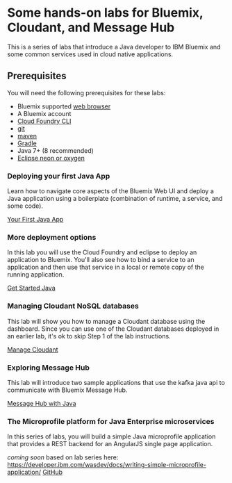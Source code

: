 # Some hands-on labs for Bluemix, Cloudant, and Message Hub

This is a series of labs that introduce a Java developer to IBM Bluemix and some common services used in cloud native applications.

## Prerequisites
You will need the following prerequisites for these labs:

* Bluemix supported [web browser](https://console.ng.bluemix.net/docs/overview/prereqs.html#prereqs)
* A Bluemix account
* [Cloud Foundry CLI](https://github.com/cloudfoundry/cli#downloads)
* [git](https://git-scm.com/)
* [maven](https://maven.apache.org/)
* [Gradle](https://gradle.org/)
* Java 7+ (8 recommended)
* [Eclipse neon or oxygen](http://www.eclipse.org/)

### Deploying your first Java App
Learn how to navigate core aspects of the Bluemix Web UI and deploy a Java application using a boilerplate (combination of runtime, a service, and some code).

[Your First Java App](FirstJavaApp/README.md)

### More deployment options
In this lab you will use the Cloud Foundry and eclipse to deploy an application to Bluemix. You'll also see how to bind a service to an application and then use that service in a local or remote copy of the running application.

[Get Started Java](https://github.com/kostickm/get-started-java)

### Managing Cloudant NoSQL databases
This lab will show you how to manage a Cloudant database using the dashboard. Since you can use one of the Cloudant databases deployed in an earlier lab, it's ok to skip Step 1 of the lab instructions.

[Manage Cloudant](ManageCloudant/README.md)

### Exploring Message Hub
This lab will introduce two sample applications that use the kafka java api to communicate with Bluemix Message Hub.

[Message Hub with Java](https://github.com/timroster/message-hub-samples/blob/master/LAB_README.md)

### The Microprofile platform for Java Enterprise microservices
In this series of labs, you will build a simple Java microprofile application that provides a REST backend for an AngularJS single page application.

*coming soon* based on lab series here:
https://developer.ibm.com/wasdev/docs/writing-simple-microprofile-application/
[GitHub](https://github.com/WASdev/sample.microprofile.meetingapp)
